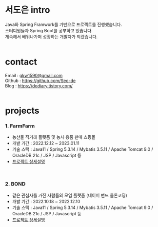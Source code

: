# 서도은 intro
Java와 Spring Framwork를 기반으로 프로젝트를 진행했습니다. <br>
스터디원들과 Spring Boot를 공부하고 있습니다. <br>
계속해서 배워나가며 성장하는 개발자가 되겠습니다. <br><br>

# contact
Email : gkw1590@gmail.com <br>
Github : https://github.com/Seo-de <br>
Blog : https://dodiary.tistory.com/ <br><br>

# projects

<h3> 1. FarmFarm </h3>

- 농산물 직거래 플랫폼 및 농사 용품 판매 쇼핑몰 <br>
- 개발 기간 : 2022.12.12 ~ 2023.01.11
- 기술 스택 : Java11 / Spring 5.3.14 / Mybatis 3.5.11 / Apache Tomcat 9.0 / OracleDB 21c / JSP / Javascript 등
- [프로젝트 상세설명](https://github.com/Seo-de/FarmFarm)

<br>

<h3> 2. BOND </h3>

- 같은 관심사를 가진 사람들의 모임 플랫폼 (네이버 밴드 클론코딩) <br>
- 개발 기간 : 2022.10.18 ~ 2022.12.10
- 기술 스택 : Java11 / Spring 5.3.14 / Mybatis 3.5.11 / Apache Tomcat 9.0 / OracleDB 21c / JSP / Javascript 등
- [프로젝트 상세설명](https://github.com/Seo-de/bondProject)
